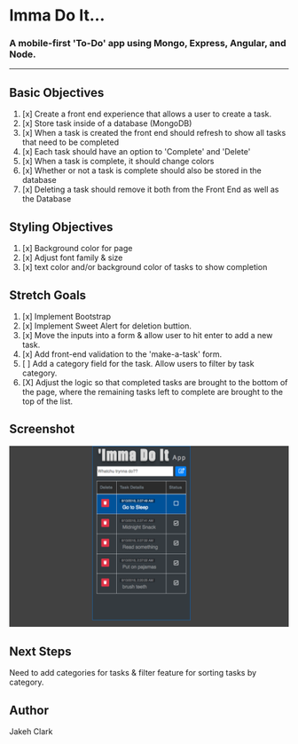 # Imma Do It...
### A mobile-first 'To-Do' app using Mongo, Express, Angular, and Node.
---

## Basic Objectives
1. [x] Create a front end experience that allows a user to create a task.
2. [x] Store task inside of a database (MongoDB)
3. [x] When a task is created the front end should refresh to show all tasks that need to be completed
4. [x] Each task should have an option to 'Complete' and 'Delete'
5. [x] When a task is complete, it should change colors
6. [x] Whether or not a task is complete should also be stored in the database
7. [x] Deleting a task should remove it both from the Front End as well as the Database

## Styling Objectives
1. [x] Background color for page
2. [x] Adjust font family & size
3. [x] text color and/or background color of tasks to show completion

## Stretch Goals
1. [x] Implement Bootstrap
2. [x] Implement Sweet Alert for deletion buttion.
3. [x] Move the inputs into a form &  allow user to hit enter to add a new task.
4. [x] Add front-end validation to the 'make-a-task' form.
5. [ ] Add a category field for the task. Allow users to filter by task category.
6. [X] Adjust the logic so that completed tasks are brought to the bottom of the page, where the remaining tasks left to complete are brought to the top of the list.

## Screenshot
![Screenshot](screenshot.png)

## Next Steps
Need to add categories for tasks & filter feature for sorting tasks by category.

## Author
Jakeh Clark

